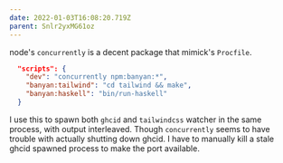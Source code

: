 ```yaml
---
date: 2022-01-03T16:08:20.719Z
parent: Snlr2yxMG61oz
---
```


node's `concurrently` is a decent package that mimick's `Procfile`.

```json
  "scripts": {
    "dev": "concurrently npm:banyan:*",
    "banyan:tailwind": "cd tailwind && make",
    "banyan:haskell": "bin/run-haskell"
  }
```

I use this to spawn both `ghcid` and `tailwindcss` watcher in the same process, with output interleaved. Though `concurrently` seems to have trouble with actually shutting down ghcid. I have to manually kill a stale ghcid spawned process to make the port available.